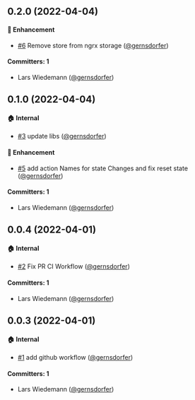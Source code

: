 


## 0.2.0 (2022-04-04)

#### :rocket: Enhancement
* [#6](https://github.com/gernsdorfer/ngrx-lite/pull/6) Remove store from ngrx storage ([@gernsdorfer](https://github.com/gernsdorfer))

#### Committers: 1
- Lars Wiedemann ([@gernsdorfer](https://github.com/gernsdorfer))

## 0.1.0 (2022-04-04)

#### :house: Internal
* [#3](https://github.com/gernsdorfer/ngrx-lite/pull/3) update libs ([@gernsdorfer](https://github.com/gernsdorfer))

#### :rocket: Enhancement
* [#5](https://github.com/gernsdorfer/ngrx-lite/pull/5) add action Names for state Changes and fix reset state  ([@gernsdorfer](https://github.com/gernsdorfer))


#### Committers: 1
- Lars Wiedemann ([@gernsdorfer](https://github.com/gernsdorfer))

## 0.0.4 (2022-04-01)

#### :house: Internal
* [#2](https://github.com/gernsdorfer/ngrx-lite/pull/2) Fix PR CI Workflow ([@gernsdorfer](https://github.com/gernsdorfer))

#### Committers: 1
- Lars Wiedemann ([@gernsdorfer](https://github.com/gernsdorfer))


## 0.0.3 (2022-04-01)

#### :house: Internal
* [#1](https://github.com/gernsdorfer/ngrx-lite/pull/1) add github workflow ([@gernsdorfer](https://github.com/gernsdorfer))

#### Committers: 1
- Lars Wiedemann ([@gernsdorfer](https://github.com/gernsdorfer))


